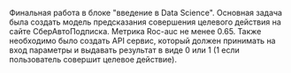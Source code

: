 Финальная работа в блоке "введение в Data Science". 
Основная задача была создать модель предсказания совершения целевого действия на сайте СберАвтоПодписка. Метрика Roc-auc не менее 0.65. 
Также необходимо было создать API сервис, который должен принимать на вход параметры и выдавать результат в виде 0 или 1 (1 если пользователь совершит целевое действие).
